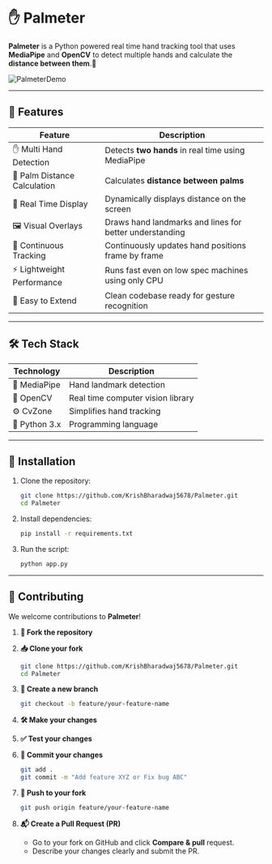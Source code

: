 # ✋ Palmeter

**Palmeter** is a Python powered real time hand tracking tool that uses  **MediaPipe** and  **OpenCV** to detect multiple hands and calculate the **distance between them**.📏

![PalmeterDemo](https://github.com/KrishBharadwaj5678/Palmeter/raw/main/PalmeterDemo.gif)

---

## 🌟 Features

| Feature                          | Description                                                                 |
|----------------------------------|-----------------------------------------------------------------------------|
| ✋ Multi Hand Detection           | Detects **two hands** in real time using MediaPipe                          |
| 📏 Palm Distance Calculation     | Calculates **distance between palms**                                       |
| 🎯 Real Time Display             | Dynamically displays distance on the screen                                |
| 🖼️ Visual Overlays               | Draws hand landmarks and lines for better understanding                    |
| 🔁 Continuous Tracking           | Continuously updates hand positions frame by frame                         |
| ⚡ Lightweight Performance       | Runs fast even on low spec machines using only CPU                         |
| 🧪 Easy to Extend                | Clean codebase ready for gesture recognition                               |

---


## 🛠️ Tech Stack

| Technology         | Description                                                         |
| ------------------ | ------------------------------------------------------------------- | 
| 🧠 MediaPipe       | Hand landmark detection                                             | 
| 🎥 OpenCV          | Real time computer vision library                                   | 
| ⚙️ CvZone          | Simplifies hand tracking                                            |
| 🐍 Python 3.x      | Programming language                                                | 

---

## 🚀 Installation

1. Clone the repository:
   ```bash
   git clone https://github.com/KrishBharadwaj5678/Palmeter.git
   cd Palmeter
   ````

2. Install dependencies:

   ```bash
   pip install -r requirements.txt
   ```

3. Run the script:

   ```bash
   python app.py
   ```

---

## 🤝 Contributing

We welcome contributions to **Palmeter**!

1. **🍴 Fork the repository**

2. **📥 Clone your fork**

   ```bash
   git clone https://github.com/KrishBharadwaj5678/Palmeter.git
   cd Palmeter
   ```

3. **🌿 Create a new branch**

   ```bash
   git checkout -b feature/your-feature-name
   ```

4. **🛠️ Make your changes**

5. **✅ Test your changes**

6. **💾 Commit your changes**

   ```bash
   git add .
   git commit -m "Add feature XYZ or Fix bug ABC"
   ```

7. **🚀 Push to your fork**

   ```bash
   git push origin feature/your-feature-name
   ```

8. **📬 Create a Pull Request (PR)**
    - Go to your fork on GitHub and click **Compare & pull** request.
    - Describe your changes clearly and submit the PR.
